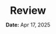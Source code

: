 <h1 style="margin-bottom: 0.4em; text-align: center;">
    <b>Review</b>
</h1>
<p style="text-align: center;">
    <b>Date:</b> Apr 17, 2025
</p>
